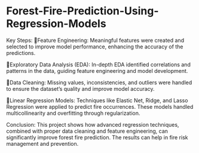 # Forest-Fire-Prediction-Using-Regression-Models
Key Steps:
💠Feature Engineering: Meaningful features were created and selected to improve model performance, enhancing the accuracy of the predictions.

💠Exploratory Data Analysis (EDA): In-depth EDA identified correlations and patterns in the data, guiding feature engineering and model development.

💠Data Cleaning: Missing values, inconsistencies, and outliers were handled to ensure the dataset’s quality and improve model accuracy.

💠Linear Regression Models: Techniques like Elastic Net, Ridge, and Lasso Regression were applied to predict fire occurrences. These models handled multicollinearity and overfitting through regularization.

 Conclusion:
This project shows how advanced regression techniques, combined with proper data cleaning and feature engineering, can significantly improve forest fire prediction. The results can help in fire risk management and prevention.
